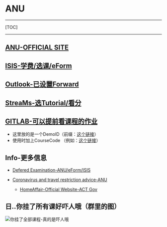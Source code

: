 # ANU

---

[TOC]

---

## [ANU-OFFICIAL SITE](https://space.bilibili.com/2949989)

## [ISIS-学费/选课/eForm](https://isis.anu.edu.au)

## [Outlook-已设置Forward](https://outlook.office365.com)

## [StreaMs-选Tutorial/看分](https://cs.anu.edu.au/streams/index.php)

## [GITLAB-可以提前看课程的作业](https://gitlab.cecs.anu.edu.au)

- 这里放的是一个DemoID（前缀：[这个链接](https://gitlab.cecs.anu.edu.au/)）
- 使用时加上CourseCode （例如：[这个链接](https://gitlab.cecs.anu.edu.au/comp2300/2020/comp2300-2020-lab-1)）

## Info-更多信息

- [Defered Examination-ANU/eForm/ISIS](https://www.anu.edu.au/students/program-administration/assessments-exams/deferred-examinations)

- [Coronavirus and travel restriction advice-ANU](https://www.anu.edu.au/news/all-news/coronavirus-and-travel-restrictions-advice) 
    - [HomeAffair-Official Website-ACT Gov](https://www.homeaffairs.gov.au/news-media/current-alerts/novel-coronavirus)

## 日..你挂了所有课好吓人哦（群里的图）

![你挂了全部课程-真的是吓人哦](https://tva1.sinaimg.cn/large/0082zybpgy1gc6r15ivw1j30u01swq4m.jpg)